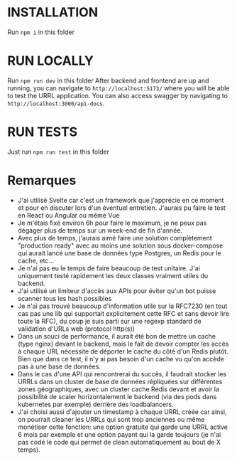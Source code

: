 # INSTALLATION
Run `npm i` in this folder

# RUN LOCALLY
Run `npm run dev` in this folder
After backend and frontend are up and running, you can navigate to `http://localhost:5173/` where you will be able to test the URRL application. You can also access swagger by navigating to `http://localhost:3000/api-docs`.

# RUN TESTS
Just run `npm run test` in this folder

# Remarques
- J'ai utilisé Svelte car c'est un framework que j'apprécie en ce moment et pour en discuter lors d'un éventuel entretien. J'aurais pu faire le test en React ou Angular ou même Vue
- Je m'étais fixé environ 6h pour faire le maximum, je ne peux pas dégager plus de temps sur un week-end de fin d'année.
- Avec plus de temps, j'aurais aimé faire une solution complètement "production ready" avec au moins une solution sous docker-compose qui aurait lancé une base de données type Postgres, un Redis pour le cache, etc...
- Je n'ai pas eu le temps de faire beaucoup de test unitaire. J'ai uniquement testé rapidement les deux classes vraiment utiles du backend.
- J'ai utilisé un limiteur d'accès aux APIs pour éviter qu'un bot puisse scanner tous les hash possibles
- Je n'ai pas trouvé beaucoup d'information utile sur la RFC7230 (en tout cas pas une lib qui supportait explicitement cette RFC et sans devoir lire toute la RFC), du coup je suis parti sur une regexp standard de validation d'URLs web (protocol http(s))
- Dans un souci de performance, il aurait été bon de mettre un cache (type nginx) devant le backend, mais le fait de devoir compter les accès à chaque URL nécessite de déporter le cache du côté d'un Redis plutôt. Bien que dans ce test, il n'y ai pas besoin d'un cache vu qu'on accède pas à une base de données.
- Dans le cas d'une API qui rencontrerai du succès, il faudrait stocker les URRLs dans un cluster de base de données répliquées sur différentes zones géographiques, avec un cluster cache Redis devant et avoir la possibilité de scaler horizontalement le backend (via des pods dans kubernetes par exemple) derrière des loadbalancers.
- J'ai choisi aussi d'ajouter un timestamp à chaque URRL créée car ainsi, on pourrait cleaner les URRLs qui sont trop anciennes ou même monétiser cette fonction: une option gratuite qui garde une URRL active 6 mois par exemple et une option payant qui la garde toujours (je n'ai pas codé le code qui permet de clean automatiquement au bout de X temps).
